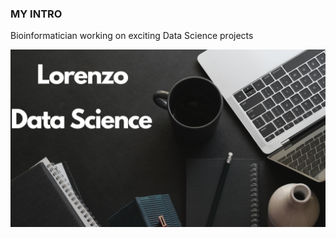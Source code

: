 ### MY INTRO

Bioinformatician working on exciting Data Science projects 

<!--
**LolloPero/LolloPero** is a ✨ _special_ ✨ repository because its `README.md` (this file) appears on your GitHub profile.

Here are some ideas to get you started:

- 🔭 I’m currently working on ...
- 🌱 I’m currently learning ...
- 👯 I’m looking to collaborate on ...
- 🤔 I’m looking for help with ...
- 💬 Ask me about ...
- 📫 How to reach me: ...
- 😄 Pronouns: ...
- ⚡ Fun fact: ...
-->

<img src="https://github.com/LolloPero/LolloPero/blob/main/Lorenzo_Data_Science.png" alt="banner that says Sarah hart Landolt - software developer, artist, designer">
